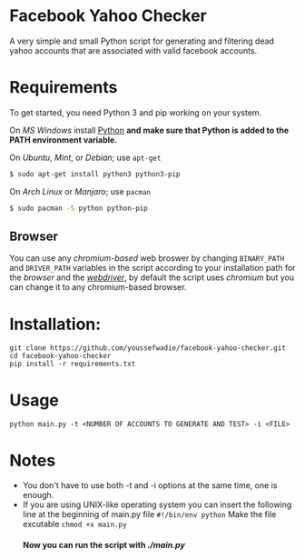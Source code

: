 # Facebook Yahoo Checker 
A very simple and small Python script for generating and filtering dead yahoo accounts that are associated with valid facebook accounts.
# Requirements
To get started, you need Python 3 and pip working on your system.


On *MS Windows* install [Python](https://www.python.org/downloads/windows) **and make sure that Python is added to the PATH environment variable.**

On *Ubuntu*, *Mint*, or *Debian*; use `apt-get`
```bash
$ sudo apt-get install python3 python3-pip
```
On *Arch Linux* or *Manjaro*; use `pacman`
```bash
$ sudo pacman -S python python-pip
```

## Browser
You can use any *chromium-based* web broswer by changing `BINARY_PATH`  and `DRIVER_PATH` variables in the script according to your installation path for the *browser* and the [*webdriver*](https://chromedriver.chromium.org/), by default the script uses *chromium* but you can change it to any chromium-based browser.
# Installation:
```
git clone https://github.com/youssefwadie/facebook-yahoo-checker.git
cd facebook-yahoo-checker
pip install -r requirements.txt
```

# Usage
`python main.py -t <NUMBER OF ACCOUNTS TO GENERATE AND TEST> -i <FILE>`
# Notes
* You don't have to use both -t and -i options at the same time, one is enough.
* If you are using UNIX-like operating system you can insert the following line at the beginning of main.py file
	`#!/bin/env python`
	Make the file excutable
	`chmod +x main.py`
	#### Now you can run the script with *./main.py*
